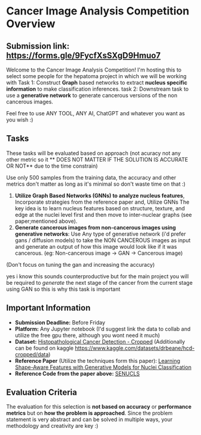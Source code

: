 # Cancer Image Analysis Competition Overview

## Submission link: https://forms.gle/9FycfXsSXgD9Hmuo7

Welcome to the Cancer Image Analysis Competition! I'm hosting this to select some people for the hepatoma project in which we will be working with Task 1: Construct **Graph** based networks to extract **nucleus specific information** to make classification inferences.
task 2: Downstream task to use a **generative network** to generate cancerous versions of the non cancerous images.

Feel free to use ANY TOOL, ANY AI, ChatGPT and whatever you want as you wish :)

## Tasks
These tasks will be evaluated based on approach (not acuracy not any other metric so it ** DOES NOT MATTER IF THE SOLUTION IS ACCURATE OR NOT** due to the time constrain) 

Use only 500 samples from the training data, the accuracy and other metrics don't matter as long as it's minimal so don't waste time on that :)

1. **Utilize Graph Based Networks (GNNs) to analyze nucleus features**, Incorporate strategies from the reference paper and,
Utilize GNNs 
The key idea is to learn nucleus features based on structure, texture, and edge at the nuclei level first and then move to inter-nuclear graphs (see paper;mentioned above).<br>
2. **Generate cancerous images from non-cancerous images using generative networks**: Use Any type of generative network (i'd prefer gans / diffusion models) to take the NON CANCEROUS images as input and generate an output of how this image would look like if it was cancerous. 
(eg: Non-cancerous image -> GAN -> Cancerous image)<br>

(Don't focus on tuning the gan and increasing the accuracy)<br>

yes i know this sounds counterproductive but for the main project you will be required to *generate* the next stage of the cancer from the current stage using GAN so this is why this task is important <br>

## Important Information
- **Submission Deadline:** Before Friday
- **Platform:** Any Jupyter notebook (I'd suggest link the data to collab and utilize the free gpu there, although you wont need it much)
- **Dataset:** [Histopathological Cancer Detection - Cropped](https://drive.google.com/drive/folders/1T4De029U-OJAEEHCbym_efc2mdFox6S5?usp=sharing)
(Additionally can be found on kaggle https://www.kaggle.com/datasets/drbeane/hcd-cropped/data)
- **Reference Paper** (Utilize the techniques form this paper): [Learning Shape-Aware Features with Generative Models for Nuclei Classification](https://arxiv.org/abs/2302.11416)
- **Reference Code from the paper above:** [SENUCLS](https://github.com/Lewislou/SENUCLS/tree/main)

## Evaluation Criteria

The evaluation for this selection is **not based on accuracy** or **performance metrics** but on **how the problem is approached**. Since the problem statement is very abstract and can be solved in multiple ways, your methodology and creativity are key :)




